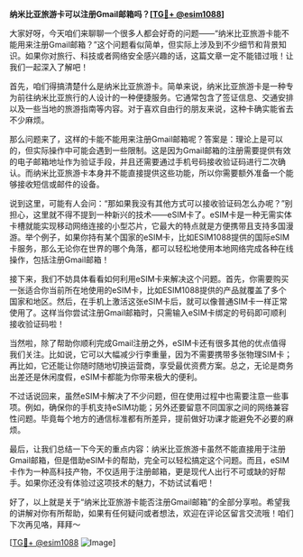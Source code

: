 **纳米比亚旅游卡可以注册Gmail邮箱吗？[[TG💪+ @esim1088](https://t.me/s/esim1088)]**

大家好呀，今天咱们来聊聊一个很多人都会好奇的问题——“纳米比亚旅游卡能不能用来注册Gmail邮箱？”这个问题看似简单，但实际上涉及到不少细节和背景知识。如果你对旅行、科技或者网络安全感兴趣的话，这篇文章一定不能错过哦！让我们一起深入了解吧！

首先，咱们得搞清楚什么是纳米比亚旅游卡。简单来说，纳米比亚旅游卡是一种专为前往纳米比亚旅行的人设计的一种便捷服务。它通常包含了签证信息、交通安排以及一些当地的旅游指南等内容。对于喜欢自由行的朋友来说，这种卡确实能省去不少麻烦。

那么问题来了，这样的卡能不能用来注册Gmail邮箱呢？答案是：理论上是可以的，但实际操作中可能会遇到一些限制。这是因为Gmail邮箱的注册需要提供有效的电子邮箱地址作为验证手段，并且还需要通过手机号码接收验证码进行二次确认。而纳米比亚旅游卡本身并不能直接提供这些功能，所以你需要额外准备一个能够接收短信或邮件的设备。

说到这里，可能有人会问：“那如果我没有其他方式可以接收验证码怎么办呢？”别担心，这里就不得不提到一种新兴的技术——eSIM卡了。eSIM卡是一种无需实体卡槽就能实现移动网络连接的小型芯片，它最大的特点就是方便携带且支持多国漫游。举个例子，如果你持有某个国家的eSIM卡，比如ESIM1088提供的国际eSIM卡服务，那么无论你在世界的哪个角落，都可以轻松地使用本地网络完成各种在线操作，包括注册Gmail邮箱！

接下来，我们不妨具体看看如何利用eSIM卡来解决这个问题。首先，你需要购买一张适合你当前所在地使用的eSIM卡，比如ESIM1088提供的产品就覆盖了多个国家和地区。然后，在手机上激活这张eSIM卡后，就可以像普通SIM卡一样正常使用了。这样当你尝试注册Gmail邮箱时，只需输入eSIM卡绑定的号码即可顺利接收验证码啦！

当然啦，除了帮助你顺利完成Gmail注册之外，eSIM卡还有很多其他的优点值得我们关注。比如说，它可以大幅减少行李重量，因为不需要携带多张物理SIM卡；再比如，它还能让你随时随地切换运营商，享受最优资费方案。总之，无论是商务出差还是休闲度假，eSIM卡都能为你带来极大的便利。

不过话说回来，虽然eSIM卡解决了不少问题，但在使用过程中也需要注意一些事项。例如，确保你的手机支持eSIM功能；另外还要留意不同国家之间的网络兼容性问题。毕竟每个地方的通信标准都有所差异，提前做好功课才能避免不必要的麻烦。

最后，让我们总结一下今天的重点内容：纳米比亚旅游卡虽然不能直接用于注册Gmail邮箱，但是借助eSIM卡的帮助，完全可以轻松搞定这个问题。而且，eSIM卡作为一种高科技产物，不仅适用于注册邮箱，更是现代人出行不可或缺的好帮手。如果你还没有体验过这项技术的魅力，不妨试试看吧！

好了，以上就是关于“纳米比亚旅游卡能否注册Gmail邮箱”的全部分享啦。希望我的讲解对你有所帮助，如果有任何疑问或者想法，欢迎在评论区留言交流哦！咱们下次再见咯，拜拜～

[[TG💪+ @esim1088](https://t.me/s/esim1088) ![Image](https://i.postimg.cc/4NQfJmqS/Snipaste-2025-05-13-00-14-12.png)]